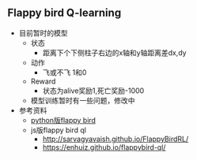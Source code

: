 ## Flappy bird Q-learning

* 目前暂时的模型
	* 状态
		* 距离下个下侧柱子右边的x轴和y轴距离差dx,dy
	* 动作
		* 飞或不飞 1和0
	* Reward
		* 状态为alive奖励1,死亡奖励-1000
	* 模型训练暂时有一些问题，修改中
* 参考资料
	* [python版flappy bird](https://github.com/sourabhv/FlapPyBird)
	* js版flappy bird ql
		* http://sarvagyavaish.github.io/FlappyBirdRL/
		* https://enhuiz.github.io/flappybird-ql/
